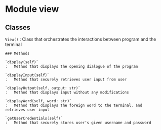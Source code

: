 Module view
===========

Classes
-------

`View()`
:   Class that orchestrates the interactions between program and the terminal

    ### Methods

    `display(self)`
    :   Method that displays the opening dialogue of the program

    `displayInput(self)`
    :   Method that securely retrieves user input from user

    `displayOutput(self, output: str)`
    :   Method that displays input without any modifications

    `displayWord(self, word: str)`
    :   Method that displays the foreign word to the terminal, and retrieves user input

    `getUserCredentials(self)`
    :   Method that securely stores user's given username and password
